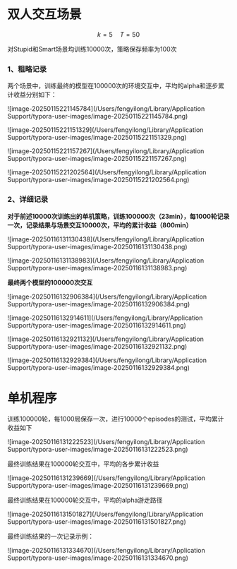 # 双人交互场景

$$ k=5 \quad T = 50$$

对Stupid和Smart场景均训练10000次，策略保存频率为100次

### 1、粗略记录

两个场景中，训练最终的模型在100000次的环境交互中，平均的alpha和逐步累计收益分别如下：

![image-20250115221145784](/Users/fengyilong/Library/Application Support/typora-user-images/image-20250115221145784.png)

![image-20250115221151329](/Users/fengyilong/Library/Application Support/typora-user-images/image-20250115221151329.png)

![image-20250115221157267](/Users/fengyilong/Library/Application Support/typora-user-images/image-20250115221157267.png)

![image-20250115221202564](/Users/fengyilong/Library/Application Support/typora-user-images/image-20250115221202564.png)



### 2、详细记录

**对于前述10000次训练出的单机策略，训练100000次（23min），每1000轮记录一次，记录结果与场景交互10000次，平均的累计收益（800min）**

![image-20250116131130438](/Users/fengyilong/Library/Application Support/typora-user-images/image-20250116131130438.png)



![image-20250116131138983](/Users/fengyilong/Library/Application Support/typora-user-images/image-20250116131138983.png)

**最终两个模型的100000次交互**

![image-20250116132906384](/Users/fengyilong/Library/Application Support/typora-user-images/image-20250116132906384.png)

![image-20250116132914611](/Users/fengyilong/Library/Application Support/typora-user-images/image-20250116132914611.png)

![image-20250116132921132](/Users/fengyilong/Library/Application Support/typora-user-images/image-20250116132921132.png)

![image-20250116132929384](/Users/fengyilong/Library/Application Support/typora-user-images/image-20250116132929384.png)

# 单机程序

训练100000轮，每1000局保存一次，进行10000个episodes的测试，平均累计收益如下

![image-20250116131222523](/Users/fengyilong/Library/Application Support/typora-user-images/image-20250116131222523.png)

最终训练结果在100000轮交互中，平均的各步累计收益

![image-20250116131239669](/Users/fengyilong/Library/Application Support/typora-user-images/image-20250116131239669.png)

最终训练结果在100000轮交互中，平均的alpha游走路径

![image-20250116131501827](/Users/fengyilong/Library/Application Support/typora-user-images/image-20250116131501827.png)



最终训练结果的一次记录示例：

![image-20250116131334670](/Users/fengyilong/Library/Application Support/typora-user-images/image-20250116131334670.png)
